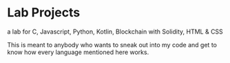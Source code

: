 # Lab Projects
a lab for C, Javascript, Python, Kotlin, Blockchain with Solidity, HTML & CSS

This is meant to anybody who wants to sneak out into my code
and get to know how every language mentioned here works.


